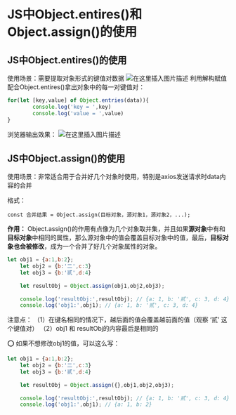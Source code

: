 ﻿# JS中Object.entires()和Object.assign()的使用
## JS中Object.entires()的使用
使用场景：需要提取对象形式的键值对数据
![在这里插入图片描述](https://img-blog.csdnimg.cn/d68670adea7b470bb38b327888ab32f5.png)
利用解构賦值配合Object.entires()拿出对象中的每一对键值对：

```js
for(let [key,value] of Object.entries(data)){
        console.log('key = ',key)
        console.log('value = ',value)
}
```

浏览器输出效果：
![在这里插入图片描述](https://img-blog.csdnimg.cn/73664450c06b4fbca31140b89c2cccd7.png)
## JS中Object.assign()的使用
使用场景：非常适合用于合并好几个对象时使用，特别是axios发送请求时data内容的合并

格式：

`const 合并结果 = Object.assign(目标对象，源对象1，源对象2，...);`

**作用：** Object.assign()的作用有点像为几个对象取并集，并且如果**源对象**中有和**目标对象**中相同的属性，那么源对象中的值会覆盖目标对象中的值，最后，**目标对象也会被修改**，成为一个合并了好几个对象属性的对象。

```js
let obj1 = {a:1,b:2};
    let obj2 = {b:'二',c:3}
    let obj3 = {b:'贰',d:4}
    
    let resultObj = Object.assign(obj1,obj2,obj3);
    
    console.log('resultObj:',resultObj); // {a: 1, b: '贰', c: 3, d: 4}
    console.log('obj1:',obj1); // {a: 1, b: '贰', c: 3, d: 4}
```
注意点：
（1）在键名相同的情况下，越后面的值会覆盖越前面的值（观察 ‘贰’ 这个键值对）
（2）obj1 和 resultObj的内容最后是相同的

⭕️ 如果不想修改obj1的值，可以这么写：

```js
let obj1 = {a:1,b:2};
    let obj2 = {b:'二',c:3}
    let obj3 = {b:'贰',d:4}
    
    let resultObj = Object.assign({},obj1,obj2,obj3);
    
    console.log('resultObj:',resultObj); // {a: 1, b: '贰', c: 3, d: 4}
    console.log('obj1:',obj1); // {a: 1, b: 2}
```



